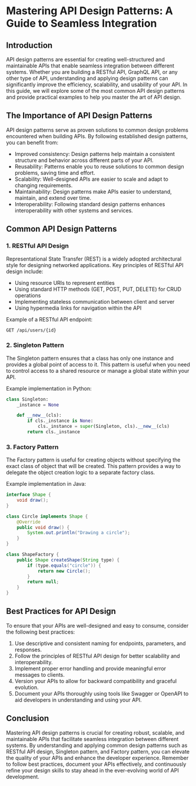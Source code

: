 # Mastering API Design Patterns: A Guide to Seamless Integration

## Introduction

API design patterns are essential for creating well-structured and maintainable APIs that enable seamless integration between different systems. Whether you are building a RESTful API, GraphQL API, or any other type of API, understanding and applying design patterns can significantly improve the efficiency, scalability, and usability of your API. In this guide, we will explore some of the most common API design patterns and provide practical examples to help you master the art of API design.

## The Importance of API Design Patterns

API design patterns serve as proven solutions to common design problems encountered when building APIs. By following established design patterns, you can benefit from:

- Improved consistency: Design patterns help maintain a consistent structure and behavior across different parts of your API.
- Reusability: Patterns enable you to reuse solutions to common design problems, saving time and effort.
- Scalability: Well-designed APIs are easier to scale and adapt to changing requirements.
- Maintainability: Design patterns make APIs easier to understand, maintain, and extend over time.
- Interoperability: Following standard design patterns enhances interoperability with other systems and services.

## Common API Design Patterns

### 1. RESTful API Design

Representational State Transfer (REST) is a widely adopted architectural style for designing networked applications. Key principles of RESTful API design include:

- Using resource URIs to represent entities
- Using standard HTTP methods (GET, POST, PUT, DELETE) for CRUD operations
- Implementing stateless communication between client and server
- Using hypermedia links for navigation within the API

Example of a RESTful API endpoint:
```markdown
GET /api/users/{id}
```

### 2. Singleton Pattern

The Singleton pattern ensures that a class has only one instance and provides a global point of access to it. This pattern is useful when you need to control access to a shared resource or manage a global state within your API.

Example implementation in Python:
```python
class Singleton:
    _instance = None

    def __new__(cls):
        if cls._instance is None:
            cls._instance = super(Singleton, cls).__new__(cls)
        return cls._instance
```

### 3. Factory Pattern

The Factory pattern is useful for creating objects without specifying the exact class of object that will be created. This pattern provides a way to delegate the object creation logic to a separate factory class.

Example implementation in Java:
```java
interface Shape {
    void draw();
}

class Circle implements Shape {
    @Override
    public void draw() {
        System.out.println("Drawing a circle");
    }
}

class ShapeFactory {
    public Shape createShape(String type) {
        if (type.equals("circle")) {
            return new Circle();
        }
        return null;
    }
}
```

## Best Practices for API Design

To ensure that your APIs are well-designed and easy to consume, consider the following best practices:

1. Use descriptive and consistent naming for endpoints, parameters, and responses.
2. Follow the principles of RESTful API design for better scalability and interoperability.
3. Implement proper error handling and provide meaningful error messages to clients.
4. Version your APIs to allow for backward compatibility and graceful evolution.
5. Document your APIs thoroughly using tools like Swagger or OpenAPI to aid developers in understanding and using your API.

## Conclusion

Mastering API design patterns is crucial for creating robust, scalable, and maintainable APIs that facilitate seamless integration between different systems. By understanding and applying common design patterns such as RESTful API design, Singleton pattern, and Factory pattern, you can elevate the quality of your APIs and enhance the developer experience. Remember to follow best practices, document your APIs effectively, and continuously refine your design skills to stay ahead in the ever-evolving world of API development.